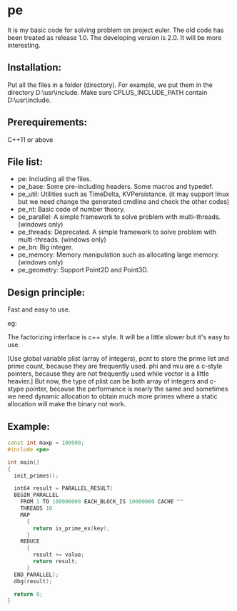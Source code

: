 pe
==

It is my basic code for solving problem on project euler.
The old code has been treated as release 1.0.
The developing version is 2.0. It will be more interesting.

Installation:
-------------
Put all the files in a folder (directory).
For example, we put them in the directory D:\usr\include.
Make sure CPLUS_INCLUDE_PATH contain D:\usr\include.

Prerequirements:
----------------
C++11 or above

File list:
-----------

* pe: Including all the files.
* pe_base: Some pre-including headers. Some macros and typedef.
* pe_util: Utilities such as TimeDelta, KVPersistance. (it may support linux but we need change the generated cmdline and check the other codes)
* pe_nt: Basic code of number theory.
* pe_parallel: A simple framework to solve problem with multi-threads. (windows only)
* pe_threads: Deprecated. A simple framework to solve problem with multi-threads. (windows only)
* pe_bn: Big integer.
* pe_memory: Memory manipulation such as allocating large memory. (windows only)
* pe_geometry: Support Point2D and Point3D.


Design principle:
--------------------
Fast and easy to use.

eg:

The factorizing interface is c++ style. It will be a little slower but it's easy to use.

[Use global variable plist (array of integers), pcnt to store the prime list and prime count, because they are frequently used. phi and miu are a c-style pointers, because they are not frequently used while vector<int> is a little heavier.] But now, the type of plist can be both array of integers and c-stype pointer, because the performance is nearly the same and sometimes we need dynamic allocation to obtain much more primes where a static allocation will make the binary not work.

Example:
--------
```cpp
const int maxp = 100000;
#include <pe>

int main()
{
  init_primes();

  int64 result = PARALLEL_RESULT(
  BEGIN_PARALLEL
    FROM 1 TO 100000000 EACH_BLOCK_IS 10000000 CACHE ""
    THREADS 10
    MAP
      {
        return is_prime_ex(key);
      }
    REDUCE
      {
        result += value;
        return result;
      }
  END_PARALLEL);
  dbg(result);

  return 0;
}
```
